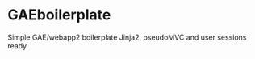 GAEboilerplate
=============

Simple GAE/webapp2 boilerplate
Jinja2, pseudoMVC and user sessions ready